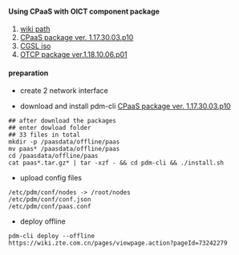 #### Using CPaaS with OICT component package 

1. [wiki path](https://wiki.zte.com.cn/pages/viewpage.action?pageId=367729056)
2. [CPaaS package ver. 1.17.30.03.p10](https://artxa.zte.com.cn:443/artifactory/oes_tcp-release-generic/embpaas/both/v1.17.30.03.p10_1595805_1/version)
3. [CGSL iso](http://openpalette.zte.com.cn/docs/ver/v1.17.30.03.p10/installation_guide/images_release_notes.html)
4. [OTCP package ver.1.18.10.06.p01 ](https://artxa.zte.com.cn/artifactory/oes_tcp-release-generic/VERSION/v1.18.10.06.p01)

#### preparation
- create 2 network interface

- download and install pdm-cli [CPaaS package ver. 1.17.30.03.p10](https://artxa.zte.com.cn:443/artifactory/oes_tcp-release-generic/embpaas/both/v1.17.30.03.p10_1595805_1/version) 
```
## after download the packages
## enter dowload folder
## 33 files in total
mkdir -p /paasdata/offline/paas
mv paas* /paasdata/offline/paas
cd /paasdata/offline/paas
cat paas*.tar.gz* | tar -xzf - && cd pdm-cli && ./install.sh
```
- upload config files
```
/etc/pdm/conf/nodes -> /root/nodes
/etc/pdm/conf/conf.json
/etc/pdm/conf/paas.conf
```

- deploy offline
```
pdm-cli deploy --offline
https://wiki.zte.com.cn/pages/viewpage.action?pageId=73242279
```